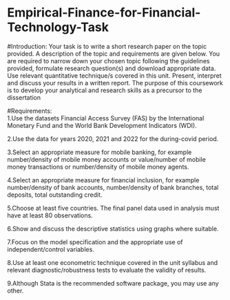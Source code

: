 # Empirical-Finance-for-Financial-Technology-Task

#Introduction: Your task is to write a short research paper on the topic provided. A description of the topic 
and requirements are given below. You are required to narrow down your chosen topic following the 
guidelines provided, formulate research question(s) and download appropriate data. Use relevant 
quantitative technique/s covered in this unit. Present, interpret and discuss your results in a written report. 
The purpose of this coursework is to develop your analytical and research skills as a precursor to the 
dissertation


#Requirements:  
1.Use the datasets Financial Access Survey (FAS) by the International Monetary Fund and the World Bank Development Indicators (WDI).  

2.Use the data for years 2020, 2021 and 2022 for the during-covid period. 

3.Select an appropriate measure for mobile banking, for example number/density of mobile money accounts or value/number of mobile money transactions or number/density of mobile money agents.  

4.Select an appropriate measure for financial inclusion, for example number/density of bank accounts, number/density of bank branches, total deposits, total outstanding credit. 

5.Choose at least five countries. The final panel data used in analysis must have at least 80 observations.  

6.Show and discuss the descriptive statistics using graphs where suitable. 

7.Focus on the model specification and the appropriate use of independent/control variables. 

8.Use at least one econometric technique covered in the unit syllabus and relevant diagnostic/robustness tests to evaluate the validity of results. 

9.Although Stata is the recommended software package, you may use any other.
